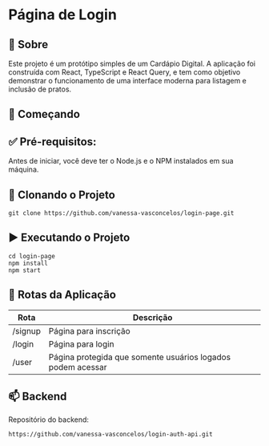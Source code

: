 # Página de Login

## 📌 Sobre

Este projeto é um protótipo simples de um Cardápio Digital. A aplicação foi construída com React, TypeScript e React Query, e tem como objetivo demonstrar o funcionamento de uma interface moderna para listagem e inclusão de pratos.


## 🚀 Começando

## ✅ Pré-requisitos:

Antes de iniciar, você deve ter o Node.js e o NPM instalados em sua máquina.

## 🔁 Clonando o Projeto

``` git clone https://github.com/vanessa-vasconcelos/login-page.git ```

## ▶️ Executando o Projeto

```
cd login-page
npm install
npm start
```

## 📍 Rotas da Aplicação

| Rota    | Descrição                                                   |
|---------|-------------------------------------------------------------|
| /signup | Página para inscrição                                       |
| /login  | Página para login                                           |
| /user   | Página protegida que somente usuários logados podem acessar |



## 📫 Backend
Repositório do backend:

``` https://github.com/vanessa-vasconcelos/login-auth-api.git ```

